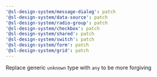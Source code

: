 ```yaml
---
'@sl-design-system/message-dialog': patch
'@sl-design-system/data-source': patch
'@sl-design-system/radio-group': patch
'@sl-design-system/checkbox': patch
'@sl-design-system/shared': patch
'@sl-design-system/switch': patch
'@sl-design-system/form': patch
'@sl-design-system/grid': patch
---
```


Replace generic `unknown` type with `any` to be more forgiving
